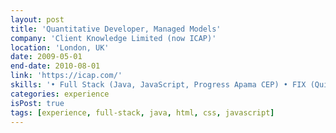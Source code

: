 ```yaml
---
layout: post
title: 'Quantitative Developer, Managed Models'
company: 'Client Knowledge Limited (now ICAP)'
location: 'London, UK'
date: 2009-05-01
end-date: 2010-08-01
link: 'https://icap.com/'
skills: '• Full Stack (Java, JavaScript, Progress Apama CEP) • FIX (QuickFix, Client Onboarding, Testing) • Data Engineering (Data Modelling, SQL) • BI (SAP Business Objects BI 4. X).'
categories: experience
isPost: true
tags: [experience, full-stack, java, html, css, javascript]
---
```


